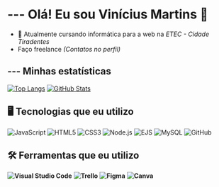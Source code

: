 # --- Olá! Eu sou Vinícius Martins 👋

- 🔭 Atualmente cursando informática para a web na *ETEC - Cidade Tiradentes*
- Faço freelance *(Contatos no perfil)*

## --- Minhas estatísticas
[![Top Langs](https://github-readme-stats.vercel.app/api/top-langs/?username=Martins-Vini&layout=compact&langs_count=7&theme=dracula)](https://github.com/anuraghazra/github-readme-stats)
[![GitHub Stats](https://github-readme-stats.vercel.app/api?username=Martins-Vini&show_icons=true&theme=dracula)](https://github.com/anuraghazra/github-readme-stats)</div>

## 🖥️ Tecnologias que eu utilizo

![JavaScript](https://img.shields.io/badge/JavaScript-F7DF1E?style=for-the-badge&logo=javascript&logoColor=black)
![HTML5](https://img.shields.io/badge/HTML5-E34F26?style=for-the-badge&logo=html5&logoColor=white)
![CSS3](https://img.shields.io/badge/CSS3-1572B6?style=for-the-badge&logo=css3&logoColor=white)
![Node.js](https://img.shields.io/badge/Node.js-339933?style=for-the-badge&logo=nodedotjs&logoColor=white)
![EJS](https://img.shields.io/badge/EJS-A91E50?style=for-the-badge&logo=EJS&logoColor=white)
![MySQL](https://img.shields.io/badge/MySQL-4479A1?style=for-the-badge&logo=mysql&logoColor=white)
![GitHub](https://img.shields.io/badge/GitHub-100000?style=for-the-badge&logo=github&logoColor=white)

## 🛠️ Ferramentas que eu utilizo

**![Visual Studio Code](https://img.shields.io/badge/Visual%20Studio%20Code-007ACC?style=for-the-badge&logo=visual-studio-code&logoColor=white)**
**![Trello](https://img.shields.io/badge/Trello-0052CC?style=for-the-badge&logo=trello&logoColor=white)**
**![Figma](https://img.shields.io/badge/Figma-8c3b65?style=for-the-badge&logo=figma&logoColor=white)**
**![Canva](https://img.shields.io/badge/Canva-32a8a4?style=for-the-badge&logo=canva&logoColor=white)**

